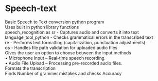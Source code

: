 # Speech-text
Basic Speech to Text conversion python program <br>
Uses built in python library functions<br>
speech_recognition as sr - Captures audio and converts it into text <br>
language_tool_python - Checks grammatical errors in the transcribed text <br>
re - Performs text formatting (capitalization, punctuation adjustments) <br>
os - Handles file path validation for uploaded audio files<br>
Gives the user an option to choose between the input methods <br> 
• Microphone Input – Real-time speech recording. <br>
• Audio File Upload – Processing pre-recorded audio files.<br>
Formats the transcription<br>
Finds Number of grammer mistakes and checks Accuracy<br>

